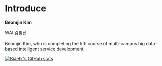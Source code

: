 # Introduce

**Beomjin Kim**

WAI 김범진
<br><br>Beomjin Kim, who is completing the 5th course of multi-campus big data-based intelligent service development.


[![BiJetk's GitHub stats](https://github-readme-stats.vercel.app/api?username=Bijetk&theme=tokyonight)](https://github.com/anuraghazra/github-readme-stats)


 



